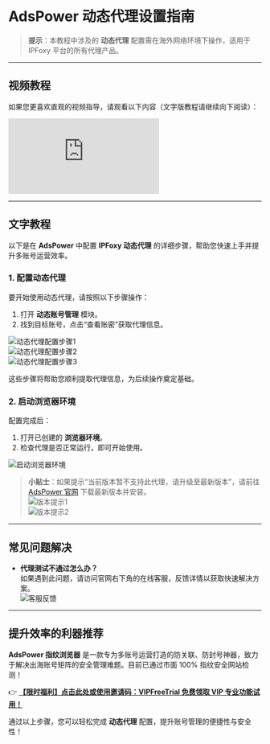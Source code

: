 # AdsPower 动态代理设置指南

> **提示**：本教程中涉及的 **动态代理** 配置需在海外网络环境下操作，适用于 IPFoxy 平台的所有代理产品。

---

## 视频教程  
如果您更喜欢直观的视频指导，请观看以下内容（文字版教程请继续向下阅读）：  
<iframe src="https://player.bilibili.com/player.html?isOutside=true&aid=1803864122&bvid=BV1zb421h7Jy&cid=1524267029&p=1&autoplay=0" frameborder="0" allowfullscreen></iframe>

---

## 文字教程  
以下是在 **AdsPower** 中配置 **IPFoxy 动态代理** 的详细步骤，帮助您快速上手并提升多账号运营效率。

### 1. 配置动态代理  
要开始使用动态代理，请按照以下步骤操作：  
1. 打开 **动态账号管理** 模块。  
2. 找到目标账号，点击“查看账密”获取代理信息。  

![动态代理配置步骤1](https://198301.xyz/img/130274294.webp)  
![动态代理配置步骤2](https://198301.xyz/img/964448902754.webp)  
![动态代理配置步骤3](https://198301.xyz/img/2769382193.webp)  

这些步骤将帮助您顺利提取代理信息，为后续操作奠定基础。

### 2. 启动浏览器环境  
配置完成后：  
1. 打开已创建的 **浏览器环境**。  
2. 检查代理是否正常运行，即可开始使用。  

![启动浏览器环境](https://198301.xyz/img/9219899103572.webp)  

> **小贴士**：如果提示“当前版本暂不支持此代理，请升级至最新版本”，请前往 [AdsPower 官网](https://bit.ly/adspower_free) 下载最新版本并安装。  
> ![版本提示1](https://198301.xyz/img/32024628314344.webp)  
> ![版本提示2](https://198301.xyz/img/053223284554784.webp)  

---

## 常见问题解决  
- **代理测试不通过怎么办？**  
  如果遇到此问题，请访问官网右下角的在线客服，反馈详情以获取快速解决方案。  
  ![客服反馈](https://198301.xyz/img/076138404273.webp)  

---

## 提升效率的利器推荐  
**AdsPower 指纹浏览器** 是一款专为多账号运营打造的防关联、防封号神器，致力于解决出海账号矩阵的安全管理难题。目前已通过市面 100% 指纹安全网站检测！  

👉 **[【限时福利】点击此处或使用邀请码：VIPFreeTrial 免费领取 VIP 专业功能试用！](https://bit.ly/adspower_free)**  

通过以上步骤，您可以轻松完成 **动态代理** 配置，提升账号管理的便捷性与安全性！
